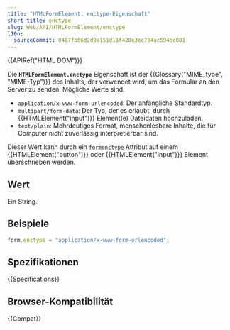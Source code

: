 ```yaml
---
title: "HTMLFormElement: enctype-Eigenschaft"
short-title: enctype
slug: Web/API/HTMLFormElement/enctype
l10n:
  sourceCommit: 0487fb66d2d9a151d11f420e3ee794ac594bc881
---
```


{{APIRef("HTML DOM")}}

Die **`HTMLFormElement.enctype`** Eigenschaft ist der {{Glossary("MIME_type", "MIME-Typ")}} des Inhalts, der verwendet wird, um das Formular an den Server zu senden. Mögliche Werte sind:

- `application/x-www-form-urlencoded`: Der anfängliche Standardtyp.
- `multipart/form-data`: Der Typ, der es erlaubt, durch {{HTMLElement("input")}}
  Element(e) Dateidaten hochzuladen.
- `text/plain`: Mehrdeutiges Format, menschenlesbare Inhalte, die für Computer nicht zuverlässig interpretierbar sind.

Dieser Wert kann durch ein [`formenctype`](/de/docs/Web/HTML/Element/button#formenctype) Attribut auf einem {{HTMLElement("button")}} oder {{HTMLElement("input")}} Element überschrieben werden.

## Wert

Ein String.

## Beispiele

```js
form.enctype = "application/x-www-form-urlencoded";
```

## Spezifikationen

{{Specifications}}

## Browser-Kompatibilität

{{Compat}}
